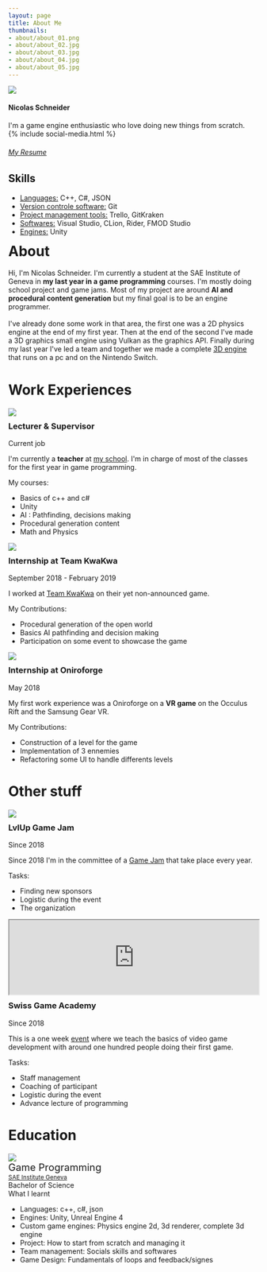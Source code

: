 ```yaml
---
layout: page
title: About Me
thumbnails: 
- about/about_01.png
- about/about_02.jpg
- about/about_03.jpg
- about/about_04.jpg
- about/about_05.jpg
---
```


<div class="container">
	<div class="row">
		<div class="col-sm-12 col-md-4">
			<div class="post-card">
				<img src="assets/images/Nico.png"><br />
				<div class="post-card-content">
					<h4>Nicolas Schneider</h4>
					I'm a game engine enthusiastic who love doing new things from scratch.<br />
					{% include social-media.html %}
					<h6><a href="../assets/pdfs/CV_2.pdf" target="_blank">My Resume</a></h6>
				</div>
			</div>
			<div class="post-card">
				<div class="post-card-content">
					<h2 style="margin-top: 10px">Skills</h2>
					<ul>
						<li><u>Languages:</u> C++, C#, JSON</li>
						<li><u>Version controle software:</u> Git</li>
						<li><u>Project management tools:</u> Trello, GitKraken</li>
						<li><u>Softwares:</u> Visual Studio, CLion, Rider, FMOD Studio</li>
						<li><u>Engines:</u> Unity</li>
					</ul>
				</div>
			</div>
		</div>
		<div class="col-sm-12 col-md-8">
			<h1 style="margin-top: 0px">About</h1>
			<p>Hi, I'm Nicolas Schneider. I'm currently a student at the SAE Institute of Geneva in <b>my last year in a game programming</b> courses. I'm mostly doing school project and game jams. 
			Most of my project are around <b>AI and procedural content generation</b> but my final goal is to be an engine programmer. <br /><br/>
			I've already done some work in that area, the first one was a 2D physics engine at the end of my first year. Then at the end of the second I've made a 3D graphics 
			small engine using Vulkan as the graphics API. Finally during my last year I've led a team and together we made a complete <a href="projects/pok_engine.html">3D engine</a> that runs on a pc and on the Nintendo Switch.</p>
			<h1 style="margin-bottom: 20px;">Work Experiences</h1>
			<div class="row">
				<div class="col-sm-12 col-md-4">
					<img src="assets/images/sae_logo.png">
					<h3 style="margin-top: 10px">Lecturer & Supervisor</h3>
					<p>Current job</p> 
					<p>I'm currently a <b>teacher</b> at <a href="https://www.sae.swiss/" target="_blank">my school</a>. I'm in charge of most of the classes for the first year in game programming.</p>
					My courses:
					<ul>
						<li>Basics of c++ and c#</li>
						<li>Unity</li>
						<li>AI : Pathfinding, decisions making</li>
						<li>Procedural generation content</li>
						<li>Math and Physics</li>
					</ul>
				</div>
				<div class="col-sm-12 col-md-4"> 
					<img src="assets/images/kwakwa.png">
					<h3 style="margin-top: 10px">Internship at Team KwaKwa</h3>
					<p>September 2018 - February 2019</p>
					<p>I worked at <a href="https://team-kwakwa.com/" target="_blank">Team KwaKwa</a> on their yet non-announced game.</p>
					My Contributions:
					<ul>
						<li>Procedural generation of the open world</li>
						<li>Basics AI pathfinding and decision making</li>  
						<li>Participation on some event to showcase the game</li>
					</ul>
				</div>
				<div class="col-sm-12 col-md-4">
					<img src="assets/images/oniroforge.png">
					<h3 style="margin-top: 10px">Internship at Oniroforge</h3>
					<p>May 2018</p>
					<p>My first work experience was a Oniroforge on a <b>VR game</b> on the Occulus Rift and the Samsung Gear VR.</p>
					My Contributions:
					<ul>
						<li>Construction of a level for the game</li>
						<li>Implementation of 3 ennemies</li>
						<li>Refactoring some UI to handle differents levels</li>
					</ul>
				</div>
			</div>
			<h1 style="margin-bottom: 20px;">Other stuff</h1>
			<div class="row">
				<div class="col-sm-12 col-md-6">
					<img src="assets/images/lvlup_game_jam.jpg">
					<h3 style="margin-top: 10px;">LvlUp Game Jam</h3>
					<p>Since 2018</p>
					<p>Since 2018 I'm in the committee of a <a href="https://lvlupgamejam.ch/" target="_blank">Game Jam</a> that take place every year.</p>
					Tasks:
					<ul>
						<li>Finding new sponsors</li>
						<li>Logistic during the event</li>
						<li>The organization</li>
					</ul>
				</div>
				<div class="col-sm-12 col-md-6">
					<div class="video-wrapper">
						<iframe src="https://www.youtube.com/embed/4IqqYseWubY" style="width: 100%;"></iframe>
					</div>
					<h3 style="margin-top: 10px;">Swiss Game Academy</h3>
					<p>Since 2018</p>
					<p>This is a one week <a href="https://gameacademy.ch/SGA/" target="_blank">event</a> where we teach the basics of video game development with around one hundred people doing their first game.</p>
					Tasks:
					<ul>
						<li>Staff management</li>
						<li>Coaching of participant</li>
						<li>Logistic during the event</li>
						<li>Advance lecture of programming</li>
					</ul>
				</div>
			</div>
			<h1 style="margin-bottom: 20px;">Education</h1>
			<div class="row">
				<div class="col-sm-12 col-md-4">
					<img src="assets/images/sae_logo.png" style="vertical-align: middle">
				</div>
				<div class="col-sm-12 col-md-3">
					<span style="font-size: 20px">Game Programming</span><br />
					<a href="https://www.sae.swiss/" target="_blank"><span style="font-size: 12px">SAE Institute Geneva</span></a><br />
					Bachelor of Science
				</div>
				<div class="col-sm-12 col-md-5">
					What I learnt
					<ul>
						<li>Languages: c++, c#, json</li>
						<li>Engines: Unity, Unreal Engine 4</li>
						<li>Custom game engines: Physics engine 2d, 3d renderer, complete 3d engine</li>
						<li>Project: How to start from scratch and managing it</li>
						<li>Team management: Socials skills and softwares</li>
						<li>Game Design: Fundamentals of loops and feedback/signes</li>
					</ul>
				</div>
			</div>
		</div>
	</div>
</div>
